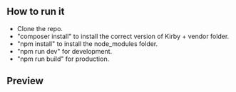 ## How to run it

- Clone the repo.
- "composer install" to install the correct version of Kirby + vendor folder.
- "npm install" to install the node_modules folder.
- "npm run dev" for development.
- "npm run build" for production.

## Preview

